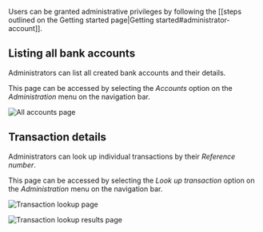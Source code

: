 Users can be granted administrative privileges by following the [[steps outlined on the Getting started page|Getting started#administrator-account]].

## Listing all bank accounts

Administrators can list all created bank accounts and their details.

This page can be accessed by selecting the _Accounts_ option on the _Administration_ menu on the navigation bar.

![All accounts page](https://i.imgur.com/yN9oL2k.png)

## Transaction details

Administrators can look up individual transactions by their _Reference number_.

This page can be accessed by selecting the _Look up transaction_ option on the _Administration_ menu on the navigation bar.

![Transaction lookup page](https://i.imgur.com/AlAicyO.png)

![Transaction lookup results page](https://i.imgur.com/uzAOHtt.png)